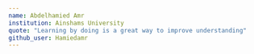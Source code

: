 ```yaml
---
name: Abdelhamied Amr
institution: Ainshams University
quote: "Learning by doing is a great way to improve understanding"
github_user: Hamiedamr
---
```



